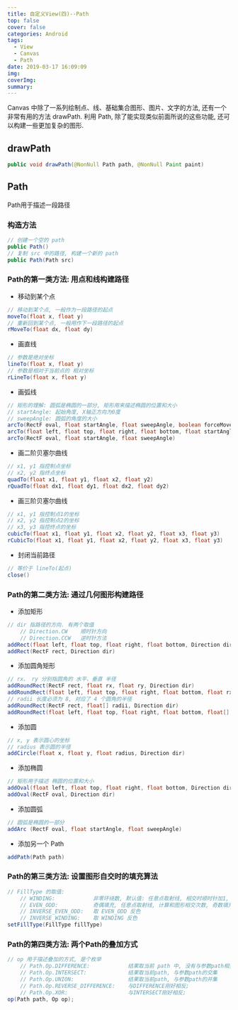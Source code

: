 ```yaml
---
title: 自定义View(四)--Path
top: false
cover: false
categories: Android
tags:
  - View
  - Canvas
  - Path
date: 2019-03-17 16:09:09
img:
coverImg:
summary: 
---
```


Canvas 中除了一系列绘制点、线、基础集合图形、图片、文字的方法, 还有一个非常有用的方法 drawPath. 利用 Path, 除了能实现类似前面所说的这些功能, 还可以构建一些更加复杂的图形.

## drawPath
```java
public void drawPath(@NonNull Path path, @NonNull Paint paint)
```

## Path
Path用于描述一段路径

### 构造方法
```java
// 创建一个空的 path
public Path()
// 复制 src 中的路径, 构建一个新的 path
public Path(Path src)
```

### Path的第一类方法: 用点和线构建路径
- 移动到某个点
```java
// 移动到某个点, 一般作为一段路径的起点
moveTo(float x, float y)
// 重新回到某个点, 一般用作下一段路径的起点 
rMoveTo(float dx, float dy)
```
- 画直线
```java
// 参数是绝对坐标
lineTo(float x, float y) 
// 参数是相对于当前点的 相对坐标               
rLineTo(float x, float y)               
```
- 画弧线
```java
// 矩形的理解: 圆弧是椭圆的一部分, 矩形用来描述椭圆的位置和大小
// startAngle: 起始角度, X轴正方向为0度
// sweepAngle: 圆弧的角度的大小
arcTo(RectF oval, float startAngle, float sweepAngle, boolean forceMoveTo) 
arcTo(float left, float top, float right, float bottom, float startAngle, float sweepAngle, boolean forceMoveTo) 
arcTo(RectF oval, float startAngle, float sweepAngle)
```
- 画二阶贝塞尔曲线
```java
// x1, y1 指控制点坐标
// x2, y2 指终点坐标
quadTo(float x1, float y1, float x2, float y2) 
rQuadTo(float dx1, float dy1, float dx2, float dy2)
```
- 画三阶贝塞尔曲线
```java
// x1, y1 指控制点1的坐标
// x2, y2 指控制点2的坐标
// x3, y3 指控终点的坐标
cubicTo(float x1, float y1, float x2, float y2, float x3, float y3) 
rCubicTo(float x1, float y1, float x2, float y2, float x3, float y3) 
```
- 封闭当前路径 
```java
// 等价于 lineTo(起点)
close()
```

### Path的第二类方法: 通过几何图形构建路径
- 添加矩形
```java
// dir 指路径的方向. 有两个取值   
	// Direction.CW    顺时针方向
	// Direction.CCW   逆时针方法
addRect(float left, float top, float right, float bottom, Direction dir) 
addRect(RectF rect, Direction dir) 
```
- 添加圆角矩形
```java
// rx、 ry 分别指圆角的 水平、垂直 半径
addRoundRect(RectF rect, float rx, float ry, Direction dir)
addRoundRect(float left, float top, float right, float bottom, float rx, float ry, Direction dir)
// radii 长度必须为 8, 对应了 4 个圆角的半径
addRoundRect(RectF rect, float[] radii, Direction dir) 
addRoundRect(float left, float top, float right, float bottom, float[] radii, Direction dir) 
```
- 添加圆
```java
// x, y 表示圆心的坐标
// radius 表示圆的半径
addCircle(float x, float y, float radius, Direction dir) 
```
- 添加椭圆
```java
// 矩形用于描述 椭圆的位置和大小
addOval(float left, float top, float right, float bottom, Direction dir) 
addOval(RectF oval, Direction dir) 
```
- 添加圆弧
```java
// 圆弧是椭圆的一部分
addArc (RectF oval, float startAngle, float sweepAngle)
```
- 添加另一个 Path
```java
addPath(Path path) 
```
				
### Path的第三类方法: 设置图形自交时的填充算法
```java
// FillType 的取值:
    // WINDING:			   非零环绕数, 默认值: 任意点取射线, 相交时顺时针加1, 逆时针减1, 非0则填充
    // EVEN_ODD:  		   奇偶填充, 任意点取射线, 计算和图形相交次数, 奇数填充, 偶数不填充  
    // INVERSE_EVEN_ODD:   取 EVEN_ODD 反色
    // INVERSE_WINDING:	   取 WINDING 反色
setFillType(FillType fillType)
```

### Path的第四类方法: 两个Path的叠加方式
```java
// op 用于描述叠加的方式, 是个枚举
	// Path.Op.DIFFERENCE:            结果取当前 path 中, 没有与参数path相交的部分
	// Path.Op.INTERSECT:             结果取当前path, 与参数path的交集
	// Path.Op.UNION:                 结果取当前path, 与参数path的并集
	// Path.Op.REVERSE_DIFFERENCE:    与DIFFERENCE刚好相反;
	// Path.Op.XOR:                   与INTERSECT刚好相反;
op(Path path, Op op);
```